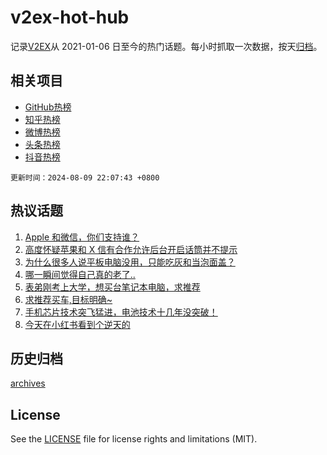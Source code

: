 # v2ex-hot-hub

 记录[V2EX](https://www.v2ex.com/)从 2021-01-06 日至今的热门话题。每小时抓取一次数据，按天[归档](archives)。
 
 ## 相关项目

- [GitHub热榜](https://github.com/snaildev/github-hot-hub)
- [知乎热榜](https://github.com/snaildev/zhihu-hot-hub)
- [微博热榜](https://github.com/snaildev/weibo-hot-hub)
- [头条热榜](https://github.com/snaildev/toutiao-hot-hub)
- [抖音热榜](https://github.com/snaildev/douyin-hot-hub)


 `更新时间：2024-08-09 22:07:43 +0800`

## 热议话题

1. [Apple 和微信，你们支持谁？](https://www.v2ex.com/t/1063745)
1. [高度怀疑苹果和 X 信有合作允许后台开启话筒并不提示](https://www.v2ex.com/t/1063642)
1. [为什么很多人说平板电脑没用，只能吃灰和当泡面盖？](https://www.v2ex.com/t/1063637)
1. [哪一瞬间觉得自己真的老了..](https://www.v2ex.com/t/1063761)
1. [表弟刚考上大学，想买台笔记本电脑，求推荐](https://www.v2ex.com/t/1063702)
1. [求推荐买车,目标明确~](https://www.v2ex.com/t/1063779)
1. [手机芯片技术突飞猛进，电池技术十几年没突破！](https://www.v2ex.com/t/1063671)
1. [今天在小红书看到个逆天的](https://www.v2ex.com/t/1063856)

## 历史归档

[archives](archives)

## License

See the [LICENSE](LICENSE) file for license rights and limitations (MIT).
